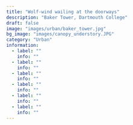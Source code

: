 ```yaml
---
title: "Wolf-wind wailing at the doorways"
description: "Baker Tower, Dartmouth College"
draft: false
image: "images/urban/baker_tower.jpg"
bg_image: "images/canopy_understory.JPG"
category: "Urban"
information:
  - label: ""
    info: ""
  - label: ""
    info: ""
  - label: ""
    info: ""
  - label: ""
    info: ""
  - label: ""
    info: ""
  - label: ""
    info: ""
---
```

